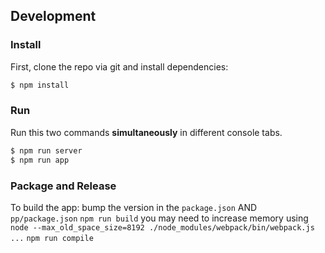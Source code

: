 ## Development

### Install

First, clone the repo via git and install dependencies:

```bash
$ npm install
```

### Run

Run this two commands __simultaneously__ in different console tabs.

```bash
$ npm run server
$ npm run app
```

### Package and Release

To build the app:
bump the version in the `package.json` AND `pp/package.json`
`npm run build`       you may need to increase memory using `node --max_old_space_size=8192 ./node_modules/webpack/bin/webpack.js ...`
`npm run compile`     